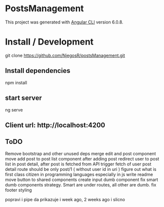 # PostsManagement

This project was generated with [Angular CLI](https://github.com/angular/angular-cli) version 6.0.8.

# Install / Development

git clone https://github.com/NjegosR/postsManagement.git

## Install dependencies
npm install

## start server
ng serve

## Client url: http://localhost:4200

## ToDO

Remove bootstrap and other unused deps
merge edit and post component
move add post to post list component
after adding post redirect user to post list
in post detail, after post is fetched from API trigger fetch of user
post detail route should be only post/1 ( without user id in uri )
figure out what is first class citizen in programming languages especially in js
write readme
move button to shared components
create input dumb component
fix smart dumb components strategy. Smart are under routes, all other are dumb.
fix footer styling


popravi i pipe da prikazuje i week ago, 2 weeks ago i slicno
